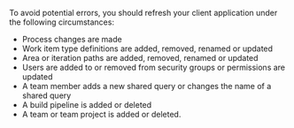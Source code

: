 To avoid potential errors, you should refresh your client application under the following circumstances:

-   Process changes are made 
-   Work item type definitions are added, removed, renamed or updated  
-   Area or iteration paths are added, removed, renamed or updated  
-   Users are added to or removed from security groups or permissions are updated  
-   A team member adds a new shared query or changes the name of a shared query 
-   A build pipeline is added or deleted   
-   A team or team project is added or deleted.  